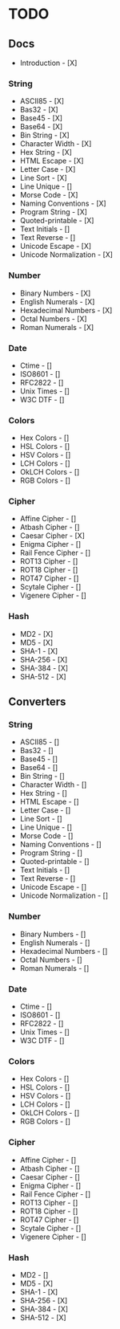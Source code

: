# TODO

## Docs

- Introduction - [X]

### String

- ASCII85 - [X]
- Bas32 - [X]
- Base45 - [X]
- Base64 - [X]
- Bin String - [X]
- Character Width - [X]
- Hex String - [X]
- HTML Escape - [X]
- Letter Case - [X]
- Line Sort - [X]
- Line Unique - []
- Morse Code - [X]
- Naming Conventions - [X]
- Program String - [X]
- Quoted-printable - [X]
- Text Initials - []
- Text Reverse - []
- Unicode Escape - [X]
- Unicode Normalization - [X]

### Number

- Binary Numbers - [X]
- English Numerals - [X]
- Hexadecimal Numbers - [X]
- Octal Numbers - [X]
- Roman Numerals - [X]

### Date

- Ctime - []
- ISO8601 - []
- RFC2822 - []
- Unix Times - []
- W3C DTF - []

### Colors

- Hex Colors - []
- HSL Colors - []
- HSV Colors - []
- LCH Colors - []
- OkLCH Colors - []
- RGB Colors - []

### Cipher

- Affine Cipher - []
- Atbash Cipher - []
- Caesar Cipher - [X]
- Enigma Cipher - []
- Rail Fence Cipher - []
- ROT13 Cipher - []
- ROT18 Cipher - []
- ROT47 Cipher - []
- Scytale Cipher - []
- Vigenere Cipher - []

### Hash

- MD2 - [X]
- MD5 - [X]
- SHA-1 - [X]
- SHA-256 - [X]
- SHA-384 - [X]
- SHA-512 - [X]

## Converters

### String

- ASCII85 - []
- Bas32 - []
- Base45 - []
- Base64 - []
- Bin String - []
- Character Width - []
- Hex String - []
- HTML Escape - []
- Letter Case - []
- Line Sort - []
- Line Unique - []
- Morse Code - []
- Naming Conventions - []
- Program String - []
- Quoted-printable - []
- Text Initials - []
- Text Reverse - []
- Unicode Escape - []
- Unicode Normalization - []

### Number

- Binary Numbers - []
- English Numerals - []
- Hexadecimal Numbers - []
- Octal Numbers - []
- Roman Numerals - []

### Date

- Ctime - []
- ISO8601 - []
- RFC2822 - []
- Unix Times - []
- W3C DTF - []

### Colors

- Hex Colors - []
- HSL Colors - []
- HSV Colors - []
- LCH Colors - []
- OkLCH Colors - []
- RGB Colors - []

### Cipher

- Affine Cipher - []
- Atbash Cipher - []
- Caesar Cipher - []
- Enigma Cipher - []
- Rail Fence Cipher - []
- ROT13 Cipher - []
- ROT18 Cipher - []
- ROT47 Cipher - []
- Scytale Cipher - []
- Vigenere Cipher - []

### Hash

- MD2 - []
- MD5 - [X]
- SHA-1 - [X]
- SHA-256 - [X]
- SHA-384 - [X]
- SHA-512 - [X]
